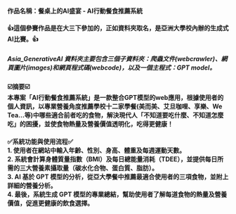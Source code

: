 <h4>作品名稱：餐桌上的AI盛宴 - AI行動餐食推薦系統</h4>
<h4><b>👍這個參賽作品是在大三下參加的，正如資料夾取名，是亞洲大學校內辦的生成式AI比賽。👍</b></h4>
<h5>Asia_GenerativeAI 資料夾主要包含三個子資料夾：爬蟲文件(webcrawler)、網頁圖片(images)和網頁程式碼(webcode)，以及一個主程式：GPT model。</h5>

<h4>
☑️摘要☑️<br>
本專案「AI行動餐食推薦系統」是一款整合GPT模型的web應用，根據使用者的個人資訊，以專業營養角度推薦學校十二家學餐(美而美、艾旦咖哩、享樂、We Tea...等)中哪些適合前者吃的食物，解決現代人「不知道要吃什麼、不知道怎麼吃」的困擾，並使食物熱量及營養價值透明化，吃得更健康！
</h4>

<h4>
✅系統功能與使用流程✅<br>
1. 使用者在網站中輸入年齡、性別、身高、體重及每週運動天數。<br>
2. 系統會計算身體質量指數（BMI）及每日總能量消耗（TDEE），並提供每日所需的三大營養素攝取量（碳水化合物、蛋白質、脂肪）。<br>
3. AI 基於 GPT 模型的分析，從亞大學餐中推薦最適合使用者的三項食物，並附上詳細的營養分析。<br>
4. 最後，系統生成 GPT 模型的專業總結，幫助使用者了解每道食物的熱量及營養價值，促進更健康的飲食選擇。<br>
</h4>
